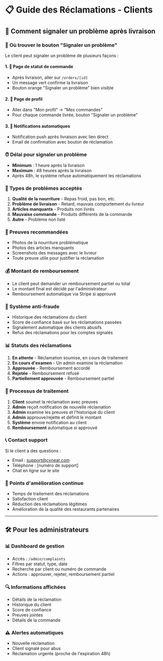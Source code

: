 # 📋 Guide des Réclamations - Clients

## 🎯 Comment signaler un problème après livraison

### 📍 Où trouver le bouton "Signaler un problème"

Le client peut signaler un problème de plusieurs façons :

#### 1. 📱 Page de statut de commande
- Après livraison, aller sur `/orders/[id]`
- Un message vert confirme la livraison
- Bouton orange "Signaler un problème" bien visible

#### 2. 👤 Page de profil
- Aller dans "Mon profil" → "Mes commandes"
- Pour chaque commande livrée, bouton "Signaler un problème"

#### 3. 🔔 Notifications automatiques
- Notification push après livraison avec lien direct
- Email de confirmation avec bouton de réclamation

### ⏰ Délai pour signaler un problème

- **Minimum** : 1 heure après la livraison
- **Maximum** : 48 heures après la livraison
- Après 48h, le système refuse automatiquement les réclamations

### 📝 Types de problèmes acceptés

1. **Qualité de la nourriture** - Repas froid, pas bon, etc.
2. **Problème de livraison** - Retard, mauvais comportement du livreur
3. **Articles manquants** - Produits non livrés
4. **Mauvaise commande** - Produits différents de la commande
5. **Autre** - Problème non listé

### 📸 Preuves recommandées

- Photos de la nourriture problématique
- Photos des articles manquants
- Screenshots des messages avec le livreur
- Toute preuve utile pour justifier la réclamation

### 💰 Montant de remboursement

- Le client peut demander un remboursement partiel ou total
- Le montant final est décidé par l'administrateur
- Remboursement automatique via Stripe si approuvé

### 🚫 Système anti-fraude

- Historique des réclamations du client
- Score de confiance basé sur les réclamations passées
- Signalement automatique des clients abusifs
- Refus des réclamations pour les comptes signalés

### 📊 Statuts des réclamations

1. **En attente** - Réclamation soumise, en cours de traitement
2. **En cours d'examen** - Un admin examine la réclamation
3. **Approuvée** - Remboursement accordé
4. **Rejetée** - Remboursement refusé
5. **Partiellement approuvée** - Remboursement partiel

### 🔄 Processus de traitement

1. **Client** soumet la réclamation avec preuves
2. **Admin** reçoit notification de nouvelle réclamation
3. **Admin** examine les preuves et l'historique du client
4. **Admin** approuve/rejette et définit le montant
5. **Système** envoie notification au client
6. **Remboursement** automatique si approuvé

### 📞 Contact support

Si le client a des questions :
- Email : support@cvneat.com
- Téléphone : [numéro de support]
- Chat en ligne sur le site

### 🎯 Points d'amélioration continue

- Temps de traitement des réclamations
- Satisfaction client
- Réduction des réclamations légitimes
- Amélioration de la qualité des restaurants partenaires

---

## 🛠️ Pour les administrateurs

### 📊 Dashboard de gestion
- Accès : `/admin/complaints`
- Filtres par statut, type, date
- Recherche par client ou numéro de commande
- Actions : approuver, rejeter, remboursement partiel

### 🔍 Informations affichées
- Détails de la réclamation
- Historique du client
- Score de confiance
- Preuves jointes
- Détails de la commande

### ⚠️ Alertes automatiques
- Nouvelle réclamation
- Client signalé pour abus
- Réclamation urgente (proche de l'expiration 48h)
